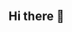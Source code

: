 ## Hi there 👋

<!--
**Ion-Andreea-Alina/Ion-Andreea-Alina** is a ✨ _special_ ✨ repository because its `README.md` (this file) appears on your GitHub profile.

Here are some ideas to get you started:

- 🔭 I’m currently working on my GitHub profile
- 📫 How to reach me: ionandreea24@stud.ase.ro


